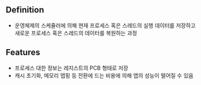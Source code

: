 ## Definition
- 운영체제의 스케쥴러에 의해 현재 프로세스 혹은 스레드의 실행 데이터를 저장하고 새로운 프로세스 혹은 스레드의 데이터를 복원하는 과정

## Features
- 프로세스 대한 정보는 레지스트의 PCB 형태로 저장
- 캐시 초기화, 메모리 맵핑 등 전환에 드는 비용에 의해 앱의 성능이 떨어질 수 있음
